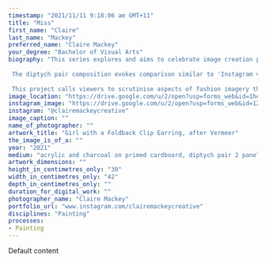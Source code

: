 ```yaml
---
timestamp: "2021/11/11 9:18:06 am GMT+11"
title: "Miss"
first_name: "Claire"
last_name: "Mackey"
preferred_name: "Claire Mackey"
your_degree: "Bachelor of Visual Arts"
biography: "This series explores and aims to celebrate image creation processes employed by the fashion industry. Mundane everyday objects and locations are creatively transformed by adopting editorial fashion and art historical pictorial design elements. This achieves an editorial fashion look heavily associated with fashion imagery, that many in society idolise. 
 
 The diptych pair composition evokes comparison similar to 'Instagram vs reality' posts, but in painted form. In recent times, mass availability and rapid consumption of stylised commercial imagery have lead to lazy viewing habits. Even clear realistic imagery can be misinterpreted and oddities unnoticed despite hiding in plain sight. 
 
 This project calls viewers to scrutinise aspects of fashion imagery that we might normally gloss over. It highlights that expensive 'designer' items and fancy locations are not required. Instead the look can be achieved through resourcefulness with what you have, creative thinking, good angles and lighting that the fashion industry knows so well."
image_location: "https://drive.google.com/u/2/open?usp=forms_web&id=1hebIMakAyGZn0PQjAX01-M5FjiMg9SUM"
instagram_image: "https://drive.google.com/u/2/open?usp=forms_web&id=1ZCKZarBPZ8UMF1sISUrRjTO9zAz1LeWN"
instagram: "@clairemackeycreative"
image_caption: ""
name_of_photographer: ""
artwork_title: "Girl with a Foldback Clip Earring, after Vermeer"
the_image_is_of_a: ""
year: "2021"
medium: "acrylic and charcoal on primed cardboard, diptych pair 2 panels, 30 x 21cm each"
artwork_dimensions: ""
height_in_centimetres_only: "30"
width_in_centimetres_only: "42"
depth_in_centimetres_only: ""
duration_for_digital_work: ""
photographer_name: "Claire Mackey"
portfolio_url: "www.instagram.com/clairemackeycreative"
disciplines: "Painting"
processes:
- Painting
---
```


Default content